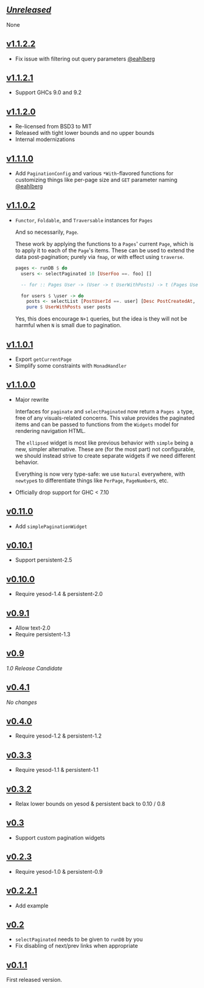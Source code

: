 ## [*Unreleased*](https://github.com/pbrisbin/yesod-paginator/compare/v1.1.2.1...main)

None

## [v1.1.2.2](https://github.com/pbrisbin/yesod-paginator/compare/v1.1.2.1...v1.1.2.2)

- Fix issue with filtering out query parameters [@eahlberg](https://github.com/pbrisbin/yesod-paginator/issues/40)

## [v1.1.2.1](https://github.com/pbrisbin/yesod-paginator/compare/v1.1.2.0...v1.1.2.1)

- Support GHCs 9.0 and 9.2

## [v1.1.2.0](https://github.com/pbrisbin/yesod-paginator/compare/v1.1.1.0...v1.1.2.0)

- Re-licensed from BSD3 to MIT
- Released with tight lower bounds and no upper bounds
- Internal modernizations

## [v1.1.1.0](https://github.com/pbrisbin/yesod-paginator/compare/v1.1.0.2...v1.1.1.0)

- Add `PaginationConfig` and various `*With`-flavored functions for customizing
  things like per-page size and `GET` parameter naming [@eahlberg](https://github.com/pbrisbin/yesod-paginator/pull/33)

## [v1.1.0.2](https://github.com/pbrisbin/yesod-paginator/compare/v1.1.0.0...v1.1.0.2)

- `Functor`, `Foldable`, and `Traversable` instances for `Pages`

  And so necessarily, `Page`.

  These work by applying the functions to a `Pages`' current `Page`, which is to
  apply it to each of the `Page`'s items. These can be used to extend the data
  post-pagination; purely via `fmap`, or with effect using `traverse`.

  ```hs
  pages <- runDB $ do
    users <- selectPaginated 10 [UserFoo ==. foo] []

    -- for :: Pages User -> (User -> t UserWithPosts) -> t (Pages UserWithPosts)

    for users $ \user -> do
      posts <- selectList [PostUserId ==. user] [Desc PostCreatedAt, LimitTo 5]
      pure $ UserWithPosts user posts
  ```

  Yes, this does encourage `N+1` queries, but the idea is they will not be
  harmful when `N` is small due to pagination.

## [v1.1.0.1](https://github.com/pbrisbin/yesod-paginator/compare/v1.1.0.0...v1.1.0.1)

- Export `getCurrentPage`
- Simplify some constraints with `MonadHandler`

## [v1.1.0.0](https://github.com/pbrisbin/yesod-paginator/compare/v0.11.0...v1.1.0.0)

- Major rewrite

  Interfaces for `paginate` and `selectPaginated` now return a `Pages a` type,
  free of any visuals-related concerns. This value provides the paginated items
  and can be passed to functions from the `Widgets` model for rendering
  navigation HTML.

  The `ellipsed` widget is most like previous behavior with `simple` being a
  new, simpler alternative. These are (for the most part) not configurable, we
  should instead strive to create separate widgets if we need different
  behavior.

  Everything is now very type-safe: we use `Natural` everywhere, with `newtype`s
  to differentiate things like `PerPage`, `PageNumber`s, etc.

- Officially drop support for GHC < 7.10

## [v0.11.0](https://github.com/pbrisbin/yesod-paginator/compare/v0.10.1...v0.11.0)

- Add `simplePaginationWidget`

## [v0.10.1](https://github.com/pbrisbin/yesod-paginator/compare/v0.10.0...v0.10.1)

- Support persistent-2.5

## [v0.10.0](https://github.com/pbrisbin/yesod-paginator/compare/v0.9.1...v0.10.0)

- Require yesod-1.4 & persistent-2.0

## [v0.9.1](https://github.com/pbrisbin/yesod-paginator/compare/v0.9...v0.9.1)

- Allow text-2.0
- Require persistent-1.3

## [v0.9](https://github.com/pbrisbin/yesod-paginator/compare/v0.4.1...v0.9)

*1.0 Release Candidate*

## [v0.4.1](https://github.com/pbrisbin/yesod-paginator/compare/v0.4.0...v0.4.1)

*No changes*

## [v0.4.0](https://github.com/pbrisbin/yesod-paginator/compare/v0.3.3...v0.4.0)

- Require yesod-1.2 & persistent-1.2

## [v0.3.3](https://github.com/pbrisbin/yesod-paginator/compare/v0.3.2...v0.3.3)

- Require yesod-1.1 & persistent-1.1

## [v0.3.2](https://github.com/pbrisbin/yesod-paginator/compare/v0.3...v0.3.2)

- Relax lower bounds on yesod & persistent back to 0.10 / 0.8

## [v0.3](https://github.com/pbrisbin/yesod-paginator/compare/v0.2.3...v0.3)

- Support custom pagination widgets

## [v0.2.3](https://github.com/pbrisbin/yesod-paginator/compare/v0.2.2.1...v0.2.3)

- Require yesod-1.0 & persistent-0.9

## [v0.2.2.1](https://github.com/pbrisbin/yesod-paginator/compare/v0.2...v0.2.2.1)

- Add example

## [v0.2](https://github.com/pbrisbin/yesod-paginator/compare/v0.1.1...v0.2)

- `selectPaginated` needs to be given to `runDB` by you
- Fix disabling of next/prev links when appropriate

## [v0.1.1](https://github.com/pbrisbin/yesod-paginator/tree/v0.1.1)

First released version.
